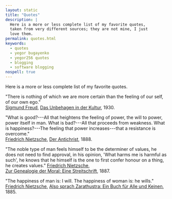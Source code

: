 ```yaml
---
layout: static
title: "Quotes"
description: |
  Here is a more or less complete list of my favorite quotes,
  taken from very different sources; they are not mine, I just
  love them.
permalink: quotes.html
keywords:
  - quotes
  - yegor bugayenko
  - yegor256 quotes
  - blogging
  - software blogging
nospell: true
---
```


Here is a more or less complete list of my favorite quotes.

<!--more-->

"There is nothing of which we are more certain
than the feeling of our self, of our own ego."<br/>
[Sigmund Freud](https://en.wikipedia.org/wiki/Sigmund_Freud),
[Das Unbehagen in der Kultur](https://en.wikipedia.org/wiki/Civilization_and_Its_Discontents), 1930.

"What is good?---All that heightens the feeling of power, the
will to power, power itself in man. What is bad?---All
that proceeds from weakness. What is happiness?---The feeling that power increases---that a resistance is overcome."<br/>
[Friedrich Nietzsche](https://en.wikipedia.org/wiki/Friedrich_Nietzsche),
[Der Antichrist](https://en.wikipedia.org/wiki/The_Antichrist_%28book%29), 1888.

"The noble type of man feels
himself to be the determiner of values, he does not need to find approval,
in his opinion, 'What harms me is harmful as such', he knows that he
himself is the one to first confer honour on a thing, he creates values."
[Friedrich Nietzsche](https://en.wikipedia.org/wiki/Friedrich_Nietzsche),<br/>
[Zur Genealogie der Moral: Eine Streitschrift](https://en.wikipedia.org/wiki/On_the_Genealogy_of_Morality), 1887.

"The happiness of man is: I will. The happiness of woman is: he wills."<br/>
[Friedrich Nietzsche](https://en.wikipedia.org/wiki/Friedrich_Nietzsche),
[Also sprach Zarathustra: Ein Buch für Alle und Keinen](https://en.wikipedia.org/wiki/Thus_Spoke_Zarathustra), 1885.
